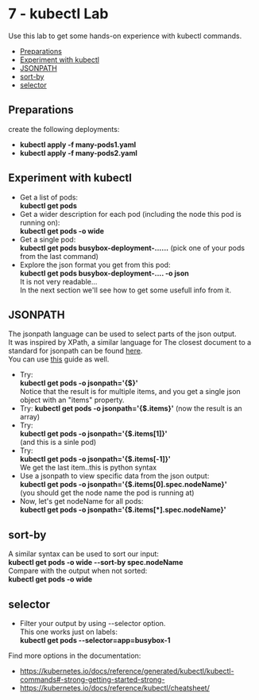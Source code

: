 # 7 - kubectl Lab

Use this lab to get some hands-on experience with kubectl commands.

- [Preparations](#Preparations)
- [Experiment with kubectl](#Experiment-with-kubectl)
- [JSONPATH](#JSONPATH)
- [sort-by](#sort-by)
- [selector](#selector)

## Preparations

create the following deployments:
- **kubectl apply -f many-pods1.yaml**
- **kubectl apply -f many-pods2.yaml**

## Experiment with kubectl

- Get a list of pods:  
**kubectl get pods**
- Get a wider description for each pod (including the node this pod is running on):  
**kubectl get pods -o wide**
- Get a single pod:  
**kubectl get pods busybox-deployment-......**  (pick one of your pods from the last command)  
- Explore the json format you get from this pod:  
**kubectl get pods busybox-deployment-.... -o json**  
It is not very readable...  
In the next section we'll see how to get some usefull info from it.

## JSONPATH

The jsonpath language can be used to select parts of the json output.  
It was inspired by XPath, a similar language for 
The closest document to a standard for jsonpath can be found [here](https://goessner.net/articles/JsonPath/).  
You can use [this](https://docs.oracle.com/cd/E60058_01/PDF/8.0.8.x/8.0.8.0.0/PMF_HTML/index.htm#t=JsonPath_Expressions.htm%23Path_Examplesbc-4&rhtocid=10.2.0_4) guide as well.  

- Try:  
**kubectl get pods -o jsonpath='{$}'**  
Notice that the result is for multiple items, and you get a single json object with an "items" property.
- Try:
**kubectl get pods -o jsonpath='{$.items}'**
(now the result is an array)
- Try:  
**kubectl get pods -o jsonpath='{$.items[1]}'**  
(and this is a sinle pod)
- Try:  
**kubectl get pods -o jsonpath='{$.items[-1]}'**  
We get the last item..this is python syntax
- Use a jsonpath to view specific data from the json output:  
**kubectl get pods -o jsonpath='{$.items[0].spec.nodeName}'**  
(you should get the node name the pod is running at)
- Now, let's get nodeName for all pods:  
**kubectl get pods -o jsonpath='{$.items[*].spec.nodeName}'**  

## sort-by

A similar syntax can be used to sort our input:  
**kubectl get pods -o wide  --sort-by spec.nodeName**  
Compare with the output when not sorted:  
**kubectl get pods -o wide**


## selector

- Filter your output by using --selector option.  
This one works just on labels:  
**kubectl get pods --selector=app=busybox-1**

Find more options in the documentation:
- https://kubernetes.io/docs/reference/generated/kubectl/kubectl-commands#-strong-getting-started-strong-
- https://kubernetes.io/docs/reference/kubectl/cheatsheet/

